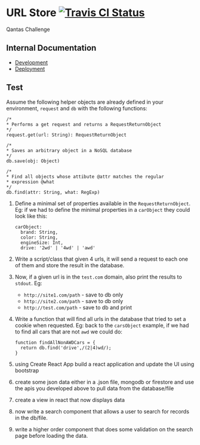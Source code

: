 # URL Store [![Travis CI Status](https://travis-ci.org/mymattcarroll/url-store.svg?branch=master)](https://travis-ci.org/mymattcarroll/url-store)

Qantas Challenge

## Internal Documentation

-   [Development](./docs/development.md)
-   [Deployment](./docs/deployment.md)

## Test

Assume the following helper objects are already defined in your environment, `request` and `db` with the following functions:

```
/*
* Performs a get request and returns a RequestReturnObject
*/
request.get(url: String): RequestReturnObject
```

```
/*
* Saves an arbitrary object in a NoSQL database
*/
db.save(obj: Object)
```

```
/*
* Find all objects whose attibute @attr matches the regular
* expression @what
*/
db.find(attr: String, what: RegExp)
```

1.  Define a minimal set of properties available in the `RequestReturnObject`. Eg: if we had to define the minimal properties in a `carObject` they could look like this:

    ```
    carObject:
      brand: String,
      color: String,
      engineSize: Int,
      drive: '2wd' | '4wd' | 'awd'
    ```

2.  Write a script/class that given 4 urls, it will send a request to each one of them and store the result in the database.

3.  Now, if a given url is in the `test.com` domain, also print the results to `stdout`. Eg:

    *   `http://site1.com/path` - save to db only
    *   `http://site2.com/path` - save to db only
    *   `http://test.com/path` - save to db and print

4.  Write a function that will find all urls in the database that tried to set a cookie when requested. Eg: back to the `carsObject` example, if we had to find all cars that are not `awd` we could do:

    ```
    function findAllNonAWDCars = {
      return db.find('drive',/(2|4)wd/);
    }
    ```

5.  using Create React App build a react application and update the UI using bootstrap

6.  create some json data either in a .json file, mongodb or firestore and use the apis you developed above to pull data from the database/file

7.  create a view in react that now displays data

8.  now write a search component that allows a user to search for records in the db/file.

9.  write a higher order component that does some validation on the search page before loading the data.
